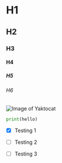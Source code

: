 # H1
## H2
### H3
#### H4
##### H5
###### H6
![Image of Yaktocat](https://octodex.github.com/images/megacat-2.png)
``` python
print(hello)
```
- [x] Testing 1
- [ ] Testing 2
- [ ] Testing 3

